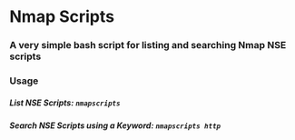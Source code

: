 # Nmap Scripts


### A very simple bash script for listing and searching Nmap NSE scripts

### Usage
##### List NSE Scripts: <code>nmapscripts</code>  
##### Search NSE Scripts using a Keyword: <code>nmapscripts http</code> 

